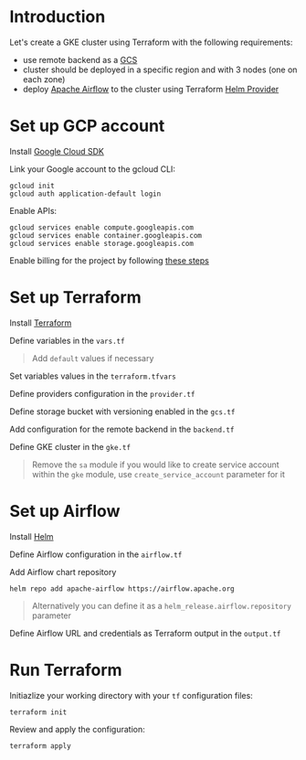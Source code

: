 # Introduction
Let's create a GKE cluster using Terraform with the following requirements:
- use remote backend as a [GCS](https://registry.terraform.io/providers/hashicorp/google/latest/docs/resources/storage_bucket)
- cluster should be deployed in a specific region and with 3 nodes (one on each zone)
- deploy [Apache Airflow](https://airflow.apache.org/docs/helm-chart/stable/index.html) to the cluster using Terraform [Helm
Provider](https://registry.terraform.io/providers/hashicorp/helm/latest/docs)

# Set up GCP account
Install [Google Cloud SDK](https://cloud.google.com/sdk/docs/install)

Link your Google account to the gcloud CLI:
```
gcloud init
gcloud auth application-default login
```

Enable APIs:
```
gcloud services enable compute.googleapis.com
gcloud services enable container.googleapis.com
gcloud services enable storage.googleapis.com
```

Enable billing for the project by following [these steps](https://cloud.google.com/billing/docs/how-to/modify-project#to_view_the_account_linked_to_a_project_do_the_following)

# Set up Terraform
Install [Terraform](https://developer.hashicorp.com/terraform/tutorials/aws-get-started/install-cli)

Define variables in the `vars.tf`
> Add `default` values if necessary

Set variables values in the `terraform.tfvars`

Define providers configuration in the `provider.tf`

Define storage bucket with versioning enabled in the `gcs.tf`

Add configuration for the remote backend in the `backend.tf`

Define GKE cluster in the `gke.tf` 
> Remove the `sa` module if you would like to create service account within the `gke` module, use `create_service_account` parameter for it

# Set up Airflow
Install [Helm](https://helm.sh/docs/intro/install/)

Define Airflow configuration in the `airflow.tf`

Add Airflow chart repository
```
helm repo add apache-airflow https://airflow.apache.org
```
> Alternatively you can define it as a `helm_release.airflow.repository` parameter

Define Airflow URL and credentials as Terraform output in the `output.tf`

# Run Terraform
Initiazlize your working directory with your `tf` configuration files:
```
terraform init
```

Review and apply the configuration:
```
terraform apply
```
